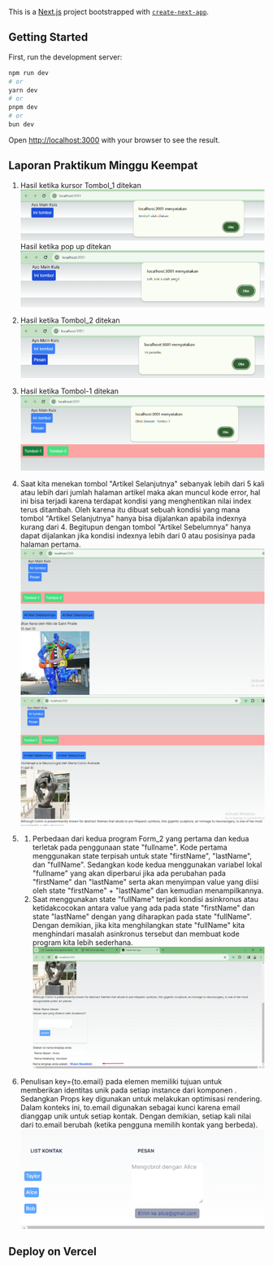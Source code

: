 This is a [Next.js](https://nextjs.org/) project bootstrapped with [`create-next-app`](https://github.com/vercel/next.js/tree/canary/packages/create-next-app).

## Getting Started

First, run the development server:

```bash
npm run dev
# or
yarn dev
# or
pnpm dev
# or
bun dev
```

Open [http://localhost:3000](http://localhost:3000) with your browser to see the result.

## Laporan Praktikum Minggu Keempat
1. Hasil ketika kursor Tombol_1 ditekan
![Screenshoot](assets-report/W04-1.png)
Hasil  ketika pop up ditekan
![Screenshoot](assets-report/W04-1a.png)

2. Hasil ketika Tombol_2 ditekan
![Screenshoot](assets-report/W04-2.png)

3. Hasil ketika Tombol-1 ditekan
![Screenshoot](assets-report/W04-3.png)

4. Saat kita menekan tombol "Artikel Selanjutnya" sebanyak lebih dari 5 kali atau lebih dari jumlah halaman artikel maka akan muncul kode error, hal ini bisa terjadi karena terdapat kondisi yang menghentikan nilai index terus ditambah. Oleh karena itu dibuat sebuah kondisi yang mana tombol "Artikel Selanjutnya" hanya bisa dijalankan apabila indexnya kurang dari 4. Begitupun dengan tombol "Artikel Sebelumnya" hanya dapat dijalankan jika kondisi indexnya lebih dari 0 atau posisinya pada halaman pertama.
![Screenshoot](assets-report/W04-4a.png)
![Screenshoot](assets-report/W04-4b.png)

5. 1) Perbedaan dari kedua program Form_2 yang pertama dan kedua terletak pada penggunaan state "fullname". Kode pertama menggunakan state terpisah untuk state "firstName", "lastName", dan "fullName". Sedangkan kode kedua menggunakan variabel lokal "fullname" yang akan diperbarui jika ada perubahan pada "firstName" dan "lastName" serta akan menyimpan value yang diisi oleh state "firstName" + "lastName" dan kemudian menampilkannya.
    2) Saat menggunakan state "fullName" terjadi kondisi asinkronus atau ketidakcocokan antara value yang ada pada state "firstName" dan state "lastName" dengan yang diharapkan pada state "fullName". Dengan demikian, jika kita menghilangkan state "fullName" kita menghindari masalah asinkronus tersebut dan membuat kode program kita lebih sederhana. 
    ![Screenshoot](assets-report/W04-5.png)

6. Penulisan key={to.email} pada elemen <Chat> memiliki tujuan untuk memberikan identitas unik pada setiap instance dari komponen <Chat>. Sedangkan Props key digunakan untuk melakukan optimisasi rendering. Dalam konteks ini, to.email digunakan sebagai kunci karena email dianggap unik untuk setiap kontak. Dengan demikian, setiap kali nilai dari to.email berubah (ketika pengguna memilih kontak yang berbeda).
![Screenshoot](assets-report/W04-6.png)

## Deploy on Vercel


